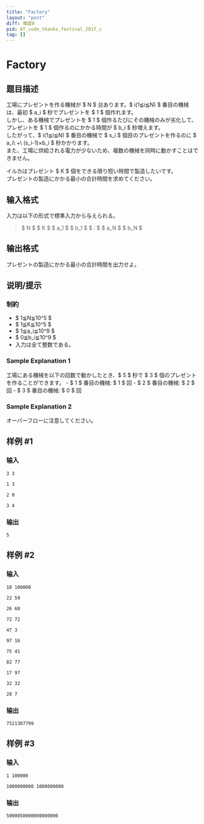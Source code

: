 ```yaml
---
title: "Factory"
layout: "post"
diff: 难度0
pid: AT_code_thanks_festival_2017_c
tag: []
---
```


# Factory

## 题目描述

[problemUrl]: https://atcoder.jp/contests/code-thanks-festival-2017/tasks/code_thanks_festival_2017_c

工場にプレゼントを作る機械が $ N $ 台あります。$ i(1≦i≦N) $ 番目の機械は、最初 $ a_i $ 秒でプレゼントを $ 1 $ 個作れます。   
 しかし、ある機械でプレゼントを $ 1 $ 個作るたびにその機械のみが劣化して、プレゼントを $ 1 $ 個作るのにかかる時間が $ b_i $ 秒増えます。   
 したがって、$ i(1≦i≦N) $ 番目の機械で $ s_i $ 個目のプレゼントを作るのに $ a_i\ +\ (s_i-1)×b_i $ 秒かかります。  
 また、工場に供給される電力が少ないため、複数の機械を同時に動かすことはできません。

イルカはプレゼント $ K $ 個をできる限り短い時間で製造したいです。   
 プレゼントの製造にかかる最小の合計時間を求めてください。

## 输入格式

入力は以下の形式で標準入力から与えられる。

> $ N $ $ K $ $ a_1 $ $ b_1 $ $ : $ $ a_N $ $ b_N $

## 输出格式

プレゼントの製造にかかる最小の合計時間を出力せよ。

## 说明/提示

### 制約

- $ 1≦N≦10^5 $
- $ 1≦K≦10^5 $
- $ 1≦a_i≦10^9 $
- $ 0≦b_i≦10^9 $
- 入力は全て整数である。

### Sample Explanation 1

工場にある機械を以下の回数で動かしたとき、$ 5 $ 秒で $ 3 $ 個のプレゼントを作ることができます。 - $ 1 $ 番目の機械: $ 1 $ 回 - $ 2 $ 番目の機械: $ 2 $ 回 - $ 3 $ 番目の機械: $ 0 $ 回

### Sample Explanation 2

オーバーフローに注意してください。

## 样例 #1

### 输入

```
3 3
1 3
2 0
3 4
```

### 输出

```
5
```

## 样例 #2

### 输入

```
10 100000
22 59
26 60
72 72
47 3
97 16
75 41
82 77
17 97
32 32
28 7
```

### 输出

```
7521307799
```

## 样例 #3

### 输入

```
1 100000
1000000000 1000000000
```

### 输出

```
5000050000000000000
```

